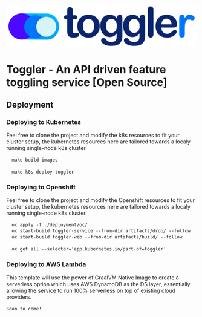 <p align="center">
  <img src="https://github.com/Hreem-IT/toggler/blob/d0617b1ba78df940e87c6e9f7fd12588810ebe04/etc/toggler-logo-transparent.png?raw=true" data-canonical-src="https://github.com/Hreem-IT/toggler/blob/d0617b1ba78df940e87c6e9f7fd12588810ebe04/etc/toggler-logo-transparent.png?raw=true" width="700" />  </p>

# Toggler - An API driven feature toggling service [Open Source]

## Deployment

### Deploying to Kubernetes
Feel free to clone the project and modify the k8s resources to fit your cluster setup, the kubernetes resources here are tailored towards a localy running single-node k8s cluster.  
```
  make build-images
  
  make k8s-deploy-toggler
```

### Deploying to Openshift
Feel free to clone the project and modify the Openshift resources to fit your cluster setup, the kubernetes resources here are tailored towards a localy running single-node k8s cluster.  
```
  oc apply -f ./deployment/oc/
  oc start-build toggler-service --from-dir artifacts/drop/ --follow
  oc start-build toggler-web --from-dir artifacts/build/ --follow
  
  oc get all --selector='app.kubernetes.io/part-of=toggler'
```

### Deploying to AWS Lambda
This template will use the power of GraalVM Native Image to create a serverless option which uses AWS DynamoDB as the DS layer, essentially allowing the service to run 100% serverless on top of existing cloud providers.

```
Soon to come!
```
